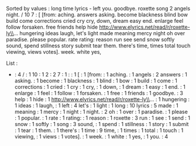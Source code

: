 Sorted by values :
long time lyrics - left you. goodbye. roxette song 2 angels night. / 10 7 : [ [from: aching. answers asking. become blackness blind bow build come corrections cried cry cry, down, dream easy end. enlarge feel follow forsaken. free friends help hide http://www.elyrics.net/read/r/roxette-ly\\... hungering ideas laugh, let's light made meaning mercy night oh over paradise. please popular. rate rating: reason run see send snow softly sound, spend stillness story submit tear them. there's time, times total touch viewing, views votes]. week. white yes, 

List :
- : 4
/ : 1
10 : 1
2 : 2
7 : 1
: : 1
[ : 1
[from: : 1
aching. : 1
angels : 2
answers : 1
asking. : 1
become : 1
blackness : 1
blind : 1
bow : 1
build : 1
come : 1
corrections : 1
cried : 1
cry : 1
cry, : 1
down, : 1
dream : 1
easy : 1
end. : 1
enlarge : 1
feel : 1
follow : 1
forsaken. : 1
free : 1
friends : 1
goodbye. : 3
help : 1
hide : 1
http://www.elyrics.net/read/r/roxette-ly\\... : 1
hungering : 1
ideas : 1
laugh, : 1
left : 4
let's : 1
light : 1
long : 10
lyrics : 5
made : 1
meaning : 1
mercy : 1
night : 1
night. : 2
oh : 1
over : 1
paradise. : 1
please : 1
popular. : 1
rate : 1
rating: : 1
reason : 1
roxette : 3
run : 1
see : 1
send : 1
snow : 1
softly : 1
song : 3
sound, : 1
spend : 1
stillness : 1
story : 1
submit : 1
tear : 1
them. : 1
there's : 1
time : 9
time, : 1
times : 1
total : 1
touch : 1
viewing, : 1
views : 1
votes]. : 1
week. : 1
white : 1
yes, : 1
you. : 4
